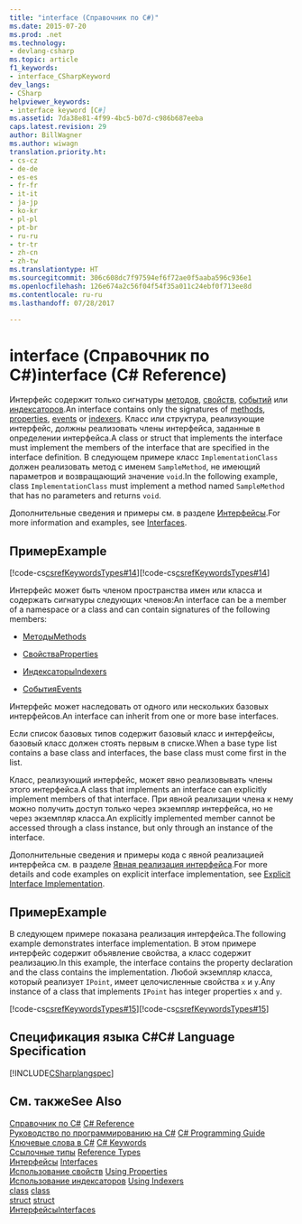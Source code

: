 ```yaml
---
title: "interface (Справочник по C#)"
ms.date: 2015-07-20
ms.prod: .net
ms.technology:
- devlang-csharp
ms.topic: article
f1_keywords:
- interface_CSharpKeyword
dev_langs:
- CSharp
helpviewer_keywords:
- interface keyword [C#]
ms.assetid: 7da38e81-4f99-4bc5-b07d-c986b687eeba
caps.latest.revision: 29
author: BillWagner
ms.author: wiwagn
translation.priority.ht:
- cs-cz
- de-de
- es-es
- fr-fr
- it-it
- ja-jp
- ko-kr
- pl-pl
- pt-br
- ru-ru
- tr-tr
- zh-cn
- zh-tw
ms.translationtype: HT
ms.sourcegitcommit: 306c608dc7f97594ef6f72ae0f5aaba596c936e1
ms.openlocfilehash: 126e674a2c56f04f54f35a011c24ebf0f713ee8d
ms.contentlocale: ru-ru
ms.lasthandoff: 07/28/2017

---
```

# <a name="interface-c-reference"></a><span data-ttu-id="1fc6c-102">interface (Справочник по C#)</span><span class="sxs-lookup"><span data-stu-id="1fc6c-102">interface (C# Reference)</span></span>
<span data-ttu-id="1fc6c-103">Интерфейс содержит только сигнатуры [методов](../../../csharp/programming-guide/classes-and-structs/methods.md), [свойств](../../../csharp/programming-guide/classes-and-structs/properties.md), [событий](../../../csharp/programming-guide/events/index.md) или [индексаторов](../../../csharp/programming-guide/indexers/index.md).</span><span class="sxs-lookup"><span data-stu-id="1fc6c-103">An interface contains only the signatures of [methods](../../../csharp/programming-guide/classes-and-structs/methods.md), [properties](../../../csharp/programming-guide/classes-and-structs/properties.md), [events](../../../csharp/programming-guide/events/index.md) or [indexers](../../../csharp/programming-guide/indexers/index.md).</span></span> <span data-ttu-id="1fc6c-104">Класс или структура, реализующие интерфейс, должны реализовать члены интерфейса, заданные в определении интерфейса.</span><span class="sxs-lookup"><span data-stu-id="1fc6c-104">A class or struct that implements the interface must implement the members of the interface that are specified in the interface definition.</span></span> <span data-ttu-id="1fc6c-105">В следующем примере класс `ImplementationClass` должен реализовать метод с именем `SampleMethod`, не имеющий параметров и возвращающий значение `void`.</span><span class="sxs-lookup"><span data-stu-id="1fc6c-105">In the following example, class `ImplementationClass` must implement a method named `SampleMethod` that has no parameters and returns `void`.</span></span>  
  
 <span data-ttu-id="1fc6c-106">Дополнительные сведения и примеры см. в разделе [Интерфейсы](../../../csharp/programming-guide/interfaces/index.md).</span><span class="sxs-lookup"><span data-stu-id="1fc6c-106">For more information and examples, see [Interfaces](../../../csharp/programming-guide/interfaces/index.md).</span></span>  
  
## <a name="example"></a><span data-ttu-id="1fc6c-107">Пример</span><span class="sxs-lookup"><span data-stu-id="1fc6c-107">Example</span></span>  
 <span data-ttu-id="1fc6c-108">[!code-cs[csrefKeywordsTypes#14](../../../csharp/language-reference/keywords/codesnippet/CSharp/interface_1.cs)]</span><span class="sxs-lookup"><span data-stu-id="1fc6c-108">[!code-cs[csrefKeywordsTypes#14](../../../csharp/language-reference/keywords/codesnippet/CSharp/interface_1.cs)]</span></span>  
  
 <span data-ttu-id="1fc6c-109">Интерфейс может быть членом пространства имен или класса и содержать сигнатуры следующих членов:</span><span class="sxs-lookup"><span data-stu-id="1fc6c-109">An interface can be a member of a namespace or a class and can contain signatures of the following members:</span></span>  
  
-   [<span data-ttu-id="1fc6c-110">Методы</span><span class="sxs-lookup"><span data-stu-id="1fc6c-110">Methods</span></span>](../../../csharp/programming-guide/classes-and-structs/methods.md)  
  
-   [<span data-ttu-id="1fc6c-111">Свойства</span><span class="sxs-lookup"><span data-stu-id="1fc6c-111">Properties</span></span>](../../../csharp/programming-guide/classes-and-structs/using-properties.md)  
  
-   [<span data-ttu-id="1fc6c-112">Индексаторы</span><span class="sxs-lookup"><span data-stu-id="1fc6c-112">Indexers</span></span>](../../../csharp/programming-guide/indexers/using-indexers.md)  
  
-   [<span data-ttu-id="1fc6c-113">События</span><span class="sxs-lookup"><span data-stu-id="1fc6c-113">Events</span></span>](../../../csharp/language-reference/keywords/event.md)  
  
 <span data-ttu-id="1fc6c-114">Интерфейс может наследовать от одного или нескольких базовых интерфейсов.</span><span class="sxs-lookup"><span data-stu-id="1fc6c-114">An interface can inherit from one or more base interfaces.</span></span>  
  
 <span data-ttu-id="1fc6c-115">Если список базовых типов содержит базовый класс и интерфейсы, базовый класс должен стоять первым в списке.</span><span class="sxs-lookup"><span data-stu-id="1fc6c-115">When a base type list contains a base class and interfaces, the base class must come first in the list.</span></span>  
  
 <span data-ttu-id="1fc6c-116">Класс, реализующий интерфейс, может явно реализовывать члены этого интерфейса.</span><span class="sxs-lookup"><span data-stu-id="1fc6c-116">A class that implements an interface can explicitly implement members of that interface.</span></span> <span data-ttu-id="1fc6c-117">При явной реализации члена к нему можно получить доступ только через экземпляр интерфейса, но не через экземпляр класса.</span><span class="sxs-lookup"><span data-stu-id="1fc6c-117">An explicitly implemented member cannot be accessed through a class instance, but only through an instance of the interface.</span></span>  
  
 <span data-ttu-id="1fc6c-118">Дополнительные сведения и примеры кода с явной реализацией интерфейса см. в разделе [Явная реализация интерфейса](../../../csharp/programming-guide/interfaces/explicit-interface-implementation.md).</span><span class="sxs-lookup"><span data-stu-id="1fc6c-118">For more details and code examples on explicit interface implementation, see [Explicit Interface Implementation](../../../csharp/programming-guide/interfaces/explicit-interface-implementation.md).</span></span>  
  
## <a name="example"></a><span data-ttu-id="1fc6c-119">Пример</span><span class="sxs-lookup"><span data-stu-id="1fc6c-119">Example</span></span>  
 <span data-ttu-id="1fc6c-120">В следующем примере показана реализация интерфейса.</span><span class="sxs-lookup"><span data-stu-id="1fc6c-120">The following example demonstrates interface implementation.</span></span> <span data-ttu-id="1fc6c-121">В этом примере интерфейс содержит объявление свойства, а класс содержит реализацию.</span><span class="sxs-lookup"><span data-stu-id="1fc6c-121">In this example, the interface contains the property declaration and the class contains the implementation.</span></span> <span data-ttu-id="1fc6c-122">Любой экземпляр класса, который реализует `IPoint`, имеет целочисленные свойства `x` и `y`.</span><span class="sxs-lookup"><span data-stu-id="1fc6c-122">Any instance of a class that implements `IPoint` has integer properties `x` and `y`.</span></span>  
  
 <span data-ttu-id="1fc6c-123">[!code-cs[csrefKeywordsTypes#15](../../../csharp/language-reference/keywords/codesnippet/CSharp/interface_2.cs)]</span><span class="sxs-lookup"><span data-stu-id="1fc6c-123">[!code-cs[csrefKeywordsTypes#15](../../../csharp/language-reference/keywords/codesnippet/CSharp/interface_2.cs)]</span></span>  
  
## <a name="c-language-specification"></a><span data-ttu-id="1fc6c-124">Спецификация языка C#</span><span class="sxs-lookup"><span data-stu-id="1fc6c-124">C# Language Specification</span></span>  
 [!INCLUDE[CSharplangspec](~/includes/csharplangspec-md.md)]  
  
## <a name="see-also"></a><span data-ttu-id="1fc6c-125">См. также</span><span class="sxs-lookup"><span data-stu-id="1fc6c-125">See Also</span></span>  
 <span data-ttu-id="1fc6c-126">[Справочник по C#](../../../csharp/language-reference/index.md) </span><span class="sxs-lookup"><span data-stu-id="1fc6c-126">[C# Reference](../../../csharp/language-reference/index.md) </span></span>  
 <span data-ttu-id="1fc6c-127">[Руководство по программированию на C#](../../../csharp/programming-guide/index.md) </span><span class="sxs-lookup"><span data-stu-id="1fc6c-127">[C# Programming Guide](../../../csharp/programming-guide/index.md) </span></span>  
 <span data-ttu-id="1fc6c-128">[Ключевые слова в C#](../../../csharp/language-reference/keywords/index.md) </span><span class="sxs-lookup"><span data-stu-id="1fc6c-128">[C# Keywords](../../../csharp/language-reference/keywords/index.md) </span></span>  
 <span data-ttu-id="1fc6c-129">[Ссылочные типы](../../../csharp/language-reference/keywords/reference-types.md) </span><span class="sxs-lookup"><span data-stu-id="1fc6c-129">[Reference Types](../../../csharp/language-reference/keywords/reference-types.md) </span></span>  
 <span data-ttu-id="1fc6c-130">[Интерфейсы](../../../csharp/programming-guide/interfaces/index.md) </span><span class="sxs-lookup"><span data-stu-id="1fc6c-130">[Interfaces](../../../csharp/programming-guide/interfaces/index.md) </span></span>  
 <span data-ttu-id="1fc6c-131">[Использование свойств](../../../csharp/programming-guide/classes-and-structs/using-properties.md) </span><span class="sxs-lookup"><span data-stu-id="1fc6c-131">[Using Properties](../../../csharp/programming-guide/classes-and-structs/using-properties.md) </span></span>  
 <span data-ttu-id="1fc6c-132">[Использование индексаторов](../../../csharp/programming-guide/indexers/using-indexers.md) </span><span class="sxs-lookup"><span data-stu-id="1fc6c-132">[Using Indexers](../../../csharp/programming-guide/indexers/using-indexers.md) </span></span>  
 <span data-ttu-id="1fc6c-133">[class](../../../csharp/language-reference/keywords/class.md) </span><span class="sxs-lookup"><span data-stu-id="1fc6c-133">[class](../../../csharp/language-reference/keywords/class.md) </span></span>  
 <span data-ttu-id="1fc6c-134">[struct](../../../csharp/language-reference/keywords/struct.md) </span><span class="sxs-lookup"><span data-stu-id="1fc6c-134">[struct](../../../csharp/language-reference/keywords/struct.md) </span></span>  
 [<span data-ttu-id="1fc6c-135">Интерфейсы</span><span class="sxs-lookup"><span data-stu-id="1fc6c-135">Interfaces</span></span>](../../../csharp/programming-guide/interfaces/index.md)

